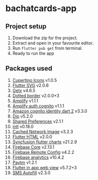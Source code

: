 # bachatcards-app

## Project setup
1. Download the zip for the project.
2. Extract and open in your favourite editor.
3. Run ``flutter pub get`` from terminal.
4. Ready to run the app

## Packages used
1. [Cupertino Icons](https://pub.dev/packages/cupertino_icons) v1.0.5
2. [Flutter SVG](https://pub.dev/packages/flutter_svg) v2.0.6
3. [Getx](https://pub.dev/packages/get) v4.6.5
4. [Dotted border](https://pub.dev/packages/dotted_border) v2.0.0+3
5. [Amplify](https://pub.dev/packages/amplify_flutter) v1.1.1
6. [Amplify auth cognito](https://pub.dev/packages/amplify_auth_cognito) v1.1.1
7. [Amazon cognito identity dart 2](https://pub.dev/packages/amazon_cognito_identity_dart_2) v3.3.0
8. [Dio](https://pub.dev/packages/dio) v5.2.0
9. [Shared Preferences](https://pub.dev/packages/shared_preferences) v2.1.1
10. [intl](https://pub.dev/packages/intl) v0.18.0
11. [Cached Network Image](https://pub.dev/packages/cached_network_image) v3.2.3
12. [Flutter HTML](https://pub.dev/packages/flutter_html) v2.0.0
13. [Syncfusion flutter charts](https://pub.dev/packages/syncfusion_flutter_charts) v21.2.9
14. [Firebase Core](https://pub.dev/packages/firebase_core) v2.13.1
15. [Firebase Remote Config](https://pub.dev/packages/firebase_remote_config) v4.2.2
16. [Firebase analytics](https://pub.dev/packages/firebase_analytics) v10.4.2
17. [Paytm](https://pub.dev/packages/paytm_allinonesdk) v1.2.1
18. [Flutter in app web view](https://pub.dev/packages/flutter_inappwebview) v5.7.2+3
19. [SMS Autofill](https://pub.dev/packages/sms_autofill) v2.3.0
